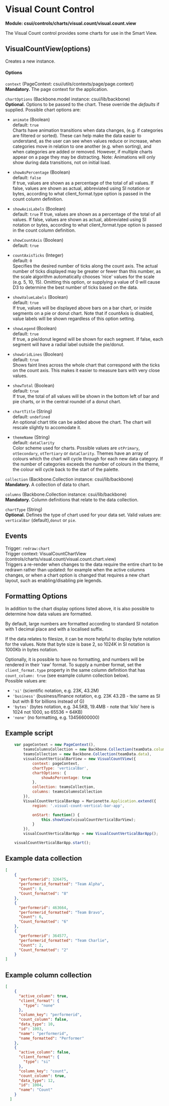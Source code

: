 # Visual Count Control

**Module: csui/controls/charts/visual.count/visual.count.view**

The Visual Count control provides some charts for use in the Smart View.  

## VisualCountView(options)

Creates a new instance.

#### Options

`context` (PageContext: csui/utils/contexts/page/page.context)  
**Mandatory.** The page context for the application.

`chartOptions` (Backbone.model instance: csui/lib/backbone)  
**Optional.** Options to be passed to the chart. These override the *defaults* if supplied. Possible chart options are:

* `animate` (Boolean)  
default: `true`  
Charts have animation transitions when data changes, (e.g. if categories are filtered or sorted). These can help make the data easier to understand, as the user can see when values reduce or increase, when categories move in relation to one another (e.g. when sorting), and when categories are added or removed. However, if multiple charts appear on a page they may be distracting. Note: Animations will only show during data transitions, not on initial load. 
* `showAsPercentage` (Boolean)  
default: `false`    
If true, values are shown as a percentage of the total of all values. If false, values are shown as actual, abbreviated using SI notation or bytes, according to what client_format.type option is passed in the count column definition. 
* `showAxisLabels` (Boolean)  
default: `true`
If true, values are shown as a percentage of the total of all values. If false, values are shown as actual, abbreviated using SI notation or bytes, according to what client_format.type option is passed in the count column definition. 
* `showCountAxis` (Boolean)  
default: `true`  
* `countAxisTicks` (Integer)  
default: `0`  
Specifies the desired number of ticks along the count axis. The actual number of ticks displayed may be greater or fewer than this number, as the scale algorithm automatically chooses 'nice' values for the scale (e.g. 5, 10, 15). Omitting this option, or supplying a value of 0 will cause D3 to determine the best number of ticks based on the data.  
* `showValueLabels` (Boolean)  
default: `true`     
If true, values will be displayed above bars on a bar chart, or inside segments on a pie or donut chart. Note that if countAxis is disabled, value labels will be shown regardless of this option setting.
* `showLegend` (Boolean)    
default: `true`    
If true, a pie/donut legend will be shown for each segment. If false, each segment will have a radial label outside the pie/donut.
* `showGridLines` (Boolean)    
default: `true`    
Shows faint lines across the whole chart that correspond with the ticks on the count axis. This makes it easier to measure bars with very close values.  
* `showTotal` (Boolean)    
default: `true`  
If true, the total of all values will be shown in the bottom left of bar and pie charts, or in the central roundel of a donut chart.

* `chartTitle` (String)  
default: `undefined`   
An optional chart title can be added above the chart. The chart will rescale slightly to accomodate it.

* `themeName` (String)  
default: `dataClarity`  
Color scheme used for charts. Possible values are `otPrimary`, `otSecondary`, `otTertiary` or `dataClarity`. Themes have an array of colours which the chart will cycle through for each new data category. If the number of categories exceeds the number of colours in the theme, the colour will cycle back to the start of the palette.
 
`collection` (Backbone.Collection instance: csui/lib/backbone)  
**Mandatory.** A collection of data to chart. 

`columns` (Backbone.Collection instance: csui/lib/backbone)  
**Mandatory.** Column definitions that relate to the data collection. 

`chartType` (String)  
**Optional.** Defines the type of chart used for your data set. Valid values are: `verticalBar` (default),`donut` or `pie`.

## Events

Trigger: `redraw:chart`  
Trigger context: VisualCountChartView (controls/charts/visual.count/visual.count.chart.view)  
Triggers a re-render when changes to the data require the entire chart to be redrawn rather than updated: for example when the active columns changes, or when a chart option is changed that requires a new chart layout, such as enabling/disabling pie legends.

## Formatting Options
In addition to the chart display options listed above, it is also possible to determine how data values are formatted.  
  
By default, large numbers are formatted according to standard SI notation with 1 decimal place and with a localised suffix.  

If the data relates to filesize, it can be more helpful to display byte notation for the values. Note that byte size is base 2, so 1024K in SI notation is 1000Kb in bytes notation.  
 
Optionally, it is possible to have no formatting, and numbers will be rendered in their 'raw' format.
To supply a number format, set the `client_format.type` property in the same column definition that has `count_column: true` (see example column collection below).  
Possible values are:  
* `'si'` (scientific notation, e.g. 23K, 43.2M) 
* `'business'` (business/finance notation, e.g. 23K 43.2B - the same as SI but with B for billions instead of G)
* `'bytes'` (bytes notation, e.g. 34.5KB, 19.4MB - note that 'kilo' here is 1024 not 1000, so 65536 = 64KB)
* `'none'` (no formatting, e.g. 13456600000) 

## Example script
```javascript
    var pageContext = new PageContext(),
        teamsColumnsCollection = new Backbone.Collection(teamData.columns),
        teamsCollection = new Backbone.Collection(teamData.data),
        visualCountVerticalBarView = new VisualCountView({
            context: pageContext,
            chartType: 'verticalBar',
            chartOptions: {
                showAsPercentage: true
            },
            collection: teamsCollection,
            columns: teamsColumnsCollection
        }),
        VisualCountVerticalBarApp = Marionette.Application.extend({
            region: '.visual-count-vertical-bar-app',

            onStart: function() {
                this.showView(visualCountVerticalBarView);
            }
        }),
        visualCountVerticalBarApp = new VisualCountVerticalBarApp();

    visualCountVerticalBarApp.start();
```

## Example data collection
```json
[
    {
      "performerid": 326475,
      "performerid_formatted": "Team Alpha",
      "Count": 8,
      "Count_formatted": "8"
    },
    {
      "performerid": 463664,
      "performerid_formatted": "Team Bravo",
      "Count": 6,
      "Count_formatted": "6"
    },
    {
      "performerid": 364577,
      "performerid_formatted": "Team Charlie",
      "Count": 2,
      "Count_formatted": "2"
    }
]
```


## Example column collection
```json
[
    {
      "active_column": true,
      "client_format": {
        "type": "none"
      },
      "column_key": "performerid",
      "count_column": false,
      "data_type": 10,
      "id": 1003,
      "name": "performerid",
      "name_formatted": "Performer"
    },
    {
      "active_column": false,
      "client_format": {
        "type": "si"
      },
      "column_key": "count",
      "count_column": true,
      "data_type": 12,
      "id": 1004,
      "name": "Count"
    }
  ]
```
